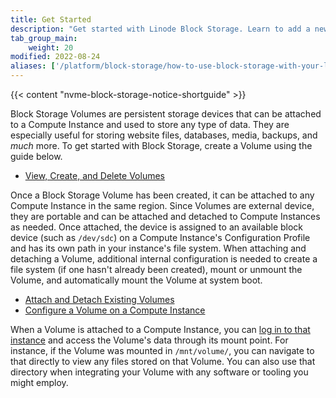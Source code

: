 ```yaml
---
title: Get Started
description: "Get started with Linode Block Storage. Learn to add a new Block Storage volume to a Linode, increase the size of an attached volume, and transfer a Block Storage volume to a new Linode."
tab_group_main:
    weight: 20
modified: 2022-08-24
aliases: ['/platform/block-storage/how-to-use-block-storage-with-your-linode/','/platform/block-storage/how-to-use-block-storage-with-your-linode-new-manager/','/platform/block-storage/how-to-use-block-storage-with-your-linode-classic-manager/','/platform/how-to-use-block-storage-with-your-linode/','/guides/how-to-use-block-storage-with-your-linode/']
---
```


{{< content "nvme-block-storage-notice-shortguide" >}}

Block Storage Volumes are persistent storage devices that can be attached to a Compute Instance and used to store any type of data. They are especially useful for storing website files, databases, media, backups, and *much* more. To get started with Block Storage, create a Volume using the guide below.

- [View, Create, and Delete Volumes](/docs/products/storage/block-storage/guides/manage-volumes/)

Once a Block Storage Volume has been created, it can be attached to any Compute Instance in the same region. Since Volumes are external device, they are portable and can be attached and detached to Compute Instances as needed. Once attached, the device is assigned to an available block device (such as `/dev/sdc`) on a Compute Instance's Configuration Profile and has its own path in your instance's file system. When attaching and detaching a Volume, additional internal configuration is needed to create a file system (if one hasn't already been created), mount or unmount the Volume, and automatically mount the Volume at system boot.

- [Attach and Detach Existing Volumes](/docs/products/storage/block-storage/guides/attach-and-detach/)
- [Configure a Volume on a Compute Instance](/docs/products/storage/block-storage/guides/configure-volume/)

When a Volume is attached to a Compute Instance, you can [log in to that instance](/docs/guides/set-up-and-secure/#connect-to-the-instance) and access the Volume's data through its mount point. For instance, if the Volume was mounted in `/mnt/volume/`, you can navigate to that directly to view any files stored on that Volume. You can also use that directory when integrating your Volume with any software or tooling you might employ.